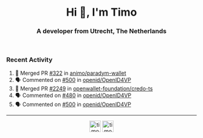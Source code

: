 <h1 align="center">Hi 👋, I'm Timo</h1>
<h3 align="center">A developer from Utrecht, The Netherlands</h3>
<br/>
<!-- https://github.com/rahuldkjain/github-profile-readme-generator --!>

<!--  <p align="left"><img src="https://github-readme-stats.vercel.app/api?username=timoglastra&show_icons=true&count_private=true&" alt="timoglastra" /></p> --!>

<!--
Github language stats
<p align="left"><img src="https://github-readme-stats.vercel.app/api/top-langs/?username=timoglastra&layout=compact" alt="timoglastra" /><p>
-->

<!-- Codestats language stats -->
<!-- <p align="left"><img src="https://codestats-readme.vercel.app/api/top-langs/?username=timoglastra&layout=compact&language_count=12" alt="timoglastra" /><p>    --!>
  
<h3>Recent Activity</h3>

<!--START_SECTION:activity-->
1. 🎉 Merged PR [#322](https://github.com/animo/paradym-wallet/pull/322) in [animo/paradym-wallet](https://github.com/animo/paradym-wallet)
2. 🗣 Commented on [#500](https://github.com/openid/OpenID4VP/pull/500#issuecomment-2781378109) in [openid/OpenID4VP](https://github.com/openid/OpenID4VP)
3. 🎉 Merged PR [#2249](https://github.com/openwallet-foundation/credo-ts/pull/2249) in [openwallet-foundation/credo-ts](https://github.com/openwallet-foundation/credo-ts)
4. 🗣 Commented on [#480](https://github.com/openid/OpenID4VP/pull/480#issuecomment-2781059530) in [openid/OpenID4VP](https://github.com/openid/OpenID4VP)
5. 🗣 Commented on [#500](https://github.com/openid/OpenID4VP/pull/500#issuecomment-2780738492) in [openid/OpenID4VP](https://github.com/openid/OpenID4VP)
<!--END_SECTION:activity-->

---

<p align="center">
<a href="https://twitter.com/timoglastra" target="blank"><img align="center" src="https://cdn.jsdelivr.net/npm/simple-icons@3.0.1/icons/twitter.svg" alt="timoglastra" height="30" width="30" /></a>
<a href="https://linkedin.com/in/timoglastra" target="blank"><img align="center" src="https://cdn.jsdelivr.net/npm/simple-icons@3.0.1/icons/linkedin.svg" alt="timoglastra" height="30" width="30" /></a>
</p>



